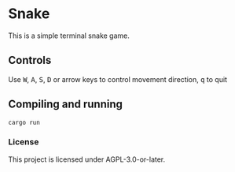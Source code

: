 # Snake

This is a simple terminal snake game.

## Controls

Use <kbd>W</kbd>, <kbd>A</kbd>, <kbd>S</kbd>, <kbd>D</kbd> or arrow keys
to control movement direction, <kbd>q</kbd> to quit

## Compiling and running

`cargo run`

### License

This project is licensed under AGPL-3.0-or-later.
